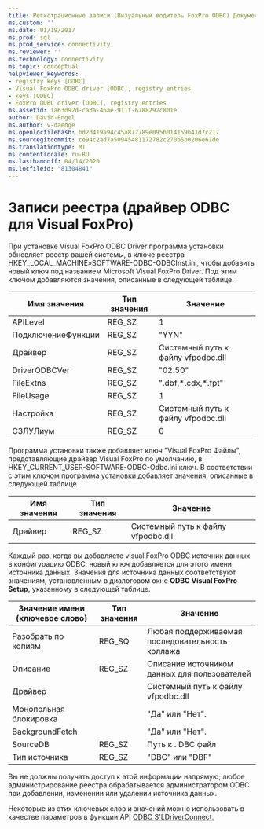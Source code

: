 ```yaml
---
title: Регистрационные записи (Визуальный водитель FoxPro ODBC) Документы Майкрософт
ms.custom: ''
ms.date: 01/19/2017
ms.prod: sql
ms.prod_service: connectivity
ms.reviewer: ''
ms.technology: connectivity
ms.topic: conceptual
helpviewer_keywords:
- registry keys [ODBC]
- Visual FoxPro ODBC driver [ODBC], registry entries
- keys [ODBC]
- FoxPro ODBC driver [ODBC], registry entries
ms.assetid: 1a63d92d-ca3a-46ae-911f-6788292c801e
author: David-Engel
ms.author: v-daenge
ms.openlocfilehash: bd2d419a94c45a872789e095b014159b41d7c217
ms.sourcegitcommit: ce94c2ad7a50945481172782c270b5b0206e61de
ms.translationtype: MT
ms.contentlocale: ru-RU
ms.lasthandoff: 04/14/2020
ms.locfileid: "81304841"
---
```

# <a name="registry-entries-visual-foxpro-odbc-driver"></a>Записи реестра (драйвер ODBC для Visual FoxPro)
При установке Visual FoxPro ODBC Driver программа установки обновляет реестр вашей системы, в ключе реестра HKEY_LOCAL_MACHINE»SOFTWARE-ODBC-ODBCInst.ini, чтобы добавить новый ключ под названием Microsoft Visual FoxPro Driver. Под этим ключом добавляются значения, описанные в следующей таблице.  
  
|Имя значения|Тип значения|Значение|  
|----------------|----------------|-----------|  
|APILevel|REG_SZ|1|  
|ПодключениеФункции|REG_SZ|"YYN"|  
|Драйвер|REG_SZ|Системный путь к файлу vfpodbc.dll|  
|DriverODBCVer|REG_SZ|"02.50"|  
|FileExtns|REG_SZ|".dbf,\*.cdx,\*.fpt"|  
|FileUsage|REG_SZ|1|  
|Настройка|REG_SZ|Системный путь к файлу vfpodbc.dll|  
|СЗЛУЛиум|REG_SZ|0|  
  
 Программа установки также добавляет ключ "Visual FoxPro Файлы", представляющие драйвер Visual FoxPro по умолчанию, в HKEY_CURRENT_USER-SOFTWARE-ODBC-Odbc.ini ключ. В соответствии с этим ключом программа установки добавляет значения, описанные в следующей таблице.  
  
|Имя значения|Тип значения|Значение|  
|----------------|----------------|-----------|  
|Драйвер|REG_SZ|Системный путь к файлу vfpodbc.dll|  
  
 Каждый раз, когда вы добавляете visual FoxPro ODBC источник данных в конфигурацию ODBC, новый ключ добавляется для этого имени источника данных. Значения для источника данных соответствуют значениям, установленным в диалоговом окне **ODBC Visual FoxPro Setup,** указанному в следующей таблице.  
  
|Значение имени (ключевое слово)|Тип значения|Значение|  
|----------------------------|----------------|-----------|  
|Разобрать по копиям|REG_SQ|Любая поддерживаемая последовательность коллажа|  
|Описание|REG_SZ|Описание источником данных для пользователей|  
|Драйвер||Системный путь к файлу vfpodbc.dll|  
|Монопольная блокировка||"Да" или "Нет".|  
|BackgroundFetch||"Да" или "Нет".|  
|SourceDB|REG_SZ|Путь к . DBC файл|  
|Тип источника|REG_SZ|"DBC" или "DBF"|  
  
 Вы не должны получать доступ к этой информации напрямую; любое администрирование реестра обрабатывается администратором ODBC при добавлении, изменении или удалении источника данных.  
  
 Некоторые из этих ключевых слов и значений можно использовать в качестве параметров в функции API [ODBC S'LDriverConnect.](../../odbc/microsoft/sqldriverconnect-visual-foxpro-odbc-driver.md)
